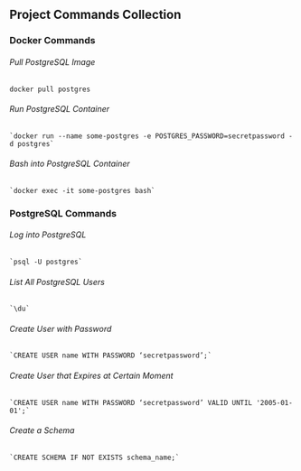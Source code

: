 ## Project Commands Collection

### Docker Commands

###### Pull PostgreSQL Image
	docker pull postgres

###### Run PostgreSQL Container
	`docker run --name some-postgres -e POSTGRES_PASSWORD=secretpassword -d postgres`

###### Bash into PostgreSQL Container
	`docker exec -it some-postgres bash`

### PostgreSQL Commands

###### Log into PostgreSQL
	`psql -U postgres`

###### List All PostgreSQL Users
	`\du`

###### Create User with Password
	`CREATE USER name WITH PASSWORD ‘secretpassword’;`

###### Create User that Expires at Certain Moment
	`CREATE USER name WITH PASSWORD ‘secretpassword’ VALID UNTIL '2005-01-01';`

###### Create a Schema
	`CREATE SCHEMA IF NOT EXISTS schema_name;`
